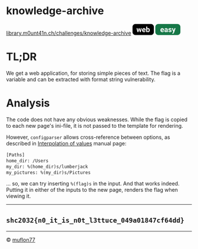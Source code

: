 # knowledge-archive

[library.m0unt41n.ch/challenges/knowledge-archive](https://library.m0unt41n.ch/challenges/knowledge-archive) ![](../../resources/web.svg) ![](../../resources/easy.svg) 

# TL;DR

We get a web application, for storing simple pieces of text.
The flag is a variable and can be extracted with format string vulnerability.

# Analysis

The code does not have any obvious weaknesses. While the flag is copied to each
new page's ini-file, it is not passed to the template for rendering.

However, `configparser` allows cross-reference between options, as described in
[Interpolation of values](https://docs.python.org/3/library/configparser.html#interpolation-of-values)
manual page:

```
[Paths]
home_dir: /Users
my_dir: %(home_dir)s/lumberjack
my_pictures: %(my_dir)s/Pictures
```

... so, we can try inserting `%(flag)s` in the input. And that works indeed.
Putting it in either of the inputs to the new page, renders the flag when
viewing it.

---

## `shc2032{n0_it_is_n0t_l3ttuce_049a01847cf64dd}`


<hr>

&copy; [muflon77](https://library.m0unt41n.ch/players/805ae1c8-9fe4-5816-b4a4-5057fa6eedb1)
